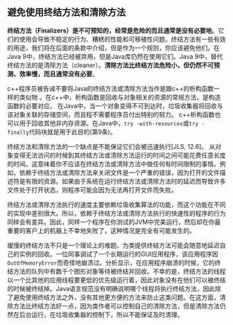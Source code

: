 ## 避免使用终结方法和清除方法

**终结方法（Finalizers）是不可预知的，经常是危险的而且通常是没有必要地**。它们的使用会导致不稳定的行为、糟糕的性能和可移植性问题。终结方法有一些有效的用途，我们将在后面的条款中介绍，但是作为一个规则，你应该避免他们。在Java 9中，终结方法已经被弃用，但是Java库仍然在使用它们。Java 9中，替代终结方法的是清除方法（cleaner）。**清除方法比终结方法危险小，但仍然不可预测、效率慢，而且通常没有必要**。 

c++程序员被告诫不要将Java的终结方法或清除方法当作是跟c++的析构函数一样的类似物 。在c++中，析构函数是回收与对象相关的资源的常规方法，是构造函数的必要对应。 在Java中，当一个对象变得不可到达时，垃圾收集器将回收与该对象关联的存储空间，而且程不需要程序员付出特别的努力。 c++析构函数也可以用于回收其他非内存资源。在Java中，`try -with-resources`或`try - finally`代码块就是用于此目的(第9条)。

终结方法和清除方法的一个缺点是不能保证它们会被迅速执行[JLS, 12.6]。 从对象变得无法访问的时候到其终结方法或清除方法运行的时间之间可能花费任意长度的时间。这意味着你不应该在终结方法或清除方法中做任何有时间限制的事情。例如，依赖于终结方法或清除方法来关闭文件是一个严重的错误，因为打开的文件描述符是有限的资源。如果由于系统在运行终结方法或清除方法时的延迟而导致许多文件处于打开状态，则程序可能会因为无法再打开文件而失败。

终结方法或清除方法执行的速度主要依赖垃圾收集算法的功能，而这个功能在不同的实现中差别很大。所以，依赖于终结方法或清除方法执行的快速性的程序的行为同样会有差异。因此，同样一个程序在你测试的JVM中完美运行，然后却在你最重要的客户上的机器上不幸地失败了，这种情况是完全有可能发生的。

缓慢的终结方法不只是一个理论上的难题。为类提供终结方法可能会随意地延迟自己的实例的回收。一位同事调试了一个长期运行的GUI应用程序，该应用程序因`OutOfMemoryError`而奇怪地崩溃过。分析显示，在应用程序崩溃的时候，它的终结方法的队列中有数千个图形对象等待被终结并回收。不幸的是，终结方法的线程以一个比其他的应用线程要更低的优先级运行着，因此对象没有在他们可以被终结的时候被终结掉。Java语言规范没有明确说明哪个线程将执行终结方法，因此除了避免使用终结方法之外，没有其他更方便的方法来防止这类问题。在这方面，清除方法比终结方法好一点，因为类作者可以控制自己的清除方法，但是清除方法仍然在后台运行，在垃圾收集器的控制下，所以不能保证及时清理。 